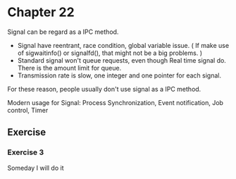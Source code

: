 # Chapter 22

Signal can be regard as a IPC method.

* Signal have reentrant, race condition, global variable issue. ( If make use of sigwaitinfo() or signalfd(), that might not be a big problems. ) 
* Standard signal won't queue requests, even though Real time signal do. There is the amount limit for queue.
* Transmission rate is slow, one integer and one pointer for each signal.

For these reason, people usually don't use signal as a IPC method.

Modern usage for Signal: Process Synchronization, Event notification, Job control, Timer

## Exercise

### Exercise 3

Someday I will do it
